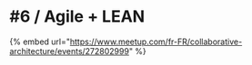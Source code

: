 # \#6 / Agile + LEAN

{% embed url="https://www.meetup.com/fr-FR/collaborative-architecture/events/272802999" %}



